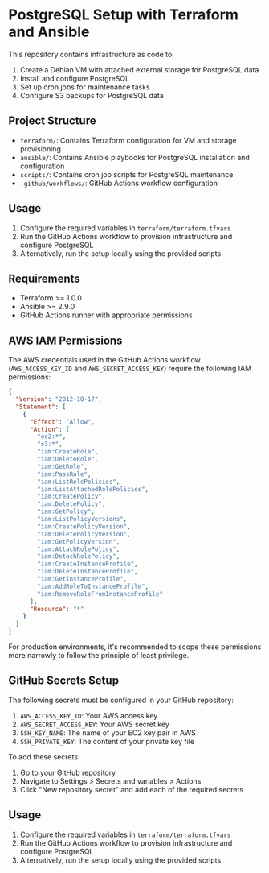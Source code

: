 # PostgreSQL Setup with Terraform and Ansible

This repository contains infrastructure as code to:
1. Create a Debian VM with attached external storage for PostgreSQL data
2. Install and configure PostgreSQL
3. Set up cron jobs for maintenance tasks
4. Configure S3 backups for PostgreSQL data

## Project Structure

- `terraform/`: Contains Terraform configuration for VM and storage provisioning
- `ansible/`: Contains Ansible playbooks for PostgreSQL installation and configuration
- `scripts/`: Contains cron job scripts for PostgreSQL maintenance
- `.github/workflows/`: GitHub Actions workflow configuration

## Usage

1. Configure the required variables in `terraform/terraform.tfvars`
2. Run the GitHub Actions workflow to provision infrastructure and configure PostgreSQL
3. Alternatively, run the setup locally using the provided scripts

## Requirements

- Terraform >= 1.0.0
- Ansible >= 2.9.0
- GitHub Actions runner with appropriate permissions

## AWS IAM Permissions

The AWS credentials used in the GitHub Actions workflow (`AWS_ACCESS_KEY_ID` and `AWS_SECRET_ACCESS_KEY`) require the following IAM permissions:

```json
{
  "Version": "2012-10-17",
  "Statement": [
    {
      "Effect": "Allow",
      "Action": [
        "ec2:*",
        "s3:*",
        "iam:CreateRole",
        "iam:DeleteRole",
        "iam:GetRole",
        "iam:PassRole",
        "iam:ListRolePolicies",
        "iam:ListAttachedRolePolicies",
        "iam:CreatePolicy",
        "iam:DeletePolicy",
        "iam:GetPolicy",
        "iam:ListPolicyVersions",
        "iam:CreatePolicyVersion",
        "iam:DeletePolicyVersion",
        "iam:GetPolicyVersion",
        "iam:AttachRolePolicy",
        "iam:DetachRolePolicy",
        "iam:CreateInstanceProfile",
        "iam:DeleteInstanceProfile",
        "iam:GetInstanceProfile",
        "iam:AddRoleToInstanceProfile",
        "iam:RemoveRoleFromInstanceProfile"
      ],
      "Resource": "*"
    }
  ]
}
```

For production environments, it's recommended to scope these permissions more narrowly to follow the principle of least privilege.

## GitHub Secrets Setup

The following secrets must be configured in your GitHub repository:

1. `AWS_ACCESS_KEY_ID`: Your AWS access key
2. `AWS_SECRET_ACCESS_KEY`: Your AWS secret key
3. `SSH_KEY_NAME`: The name of your EC2 key pair in AWS
4. `SSH_PRIVATE_KEY`: The content of your private key file

To add these secrets:
1. Go to your GitHub repository
2. Navigate to Settings > Secrets and variables > Actions
3. Click "New repository secret" and add each of the required secrets

## Usage

1. Configure the required variables in `terraform/terraform.tfvars`
2. Run the GitHub Actions workflow to provision infrastructure and configure PostgreSQL
3. Alternatively, run the setup locally using the provided scripts
